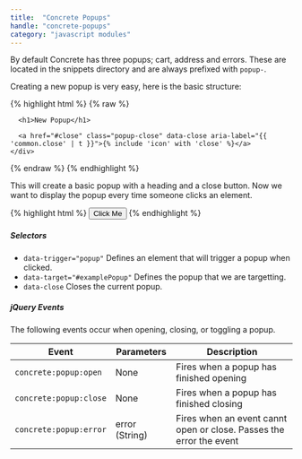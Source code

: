 ```yaml
---
title:  "Concrete Popups"
handle: "concrete-popups"
category: "javascript modules"
---
```

By default Concrete has three popups; cart, address and errors. These are located in the snippets directory and are always prefixed with `popup-`.

Creating a new popup is very easy, here is the basic structure:

{% highlight html %}
{% raw %}
<div id="PopupNew" class="popup overlay">
  <div class="popup-inner">
    <div class="popup-content left">

      <h1>New Popup</h1>

      <a href="#close" class="popup-close" data-close aria-label="{{ 'common.close' | t }}">{% include 'icon' with 'close' %}</a>
    </div>
  </div>
</div>

<script>
  var newPopup = new Focus('#PopupNew');
</script>
{% endraw %}
{% endhighlight %}

This will create a basic popup with a heading and a close button. Now we want to display the popup every time someone clicks an element.

{% highlight html %}
<button data-trigger="popup" data-target="#PopupNew">Click Me</button>
{% endhighlight %}

##### Selectors
 - `data-trigger="popup"` Defines an element that will trigger a popup when clicked.
 - `data-target="#examplePopup"` Defines the popup that we are targetting.
 - `data-close` Closes the current popup.

##### jQuery Events
  The following events occur when opening, closing, or toggling a popup.

| Event        | Parameters          | Description      |
| ------------ | ------------------- | ---------------- |
| `concrete:popup:open`     | None | Fires when a popup has finished opening |
| `concrete:popup:close`    | None     |   Fires when a popup has finished closing |
| `concrete:popup:error` | error (String)      | Fires when an event cannt open or close. Passes the error the event |
